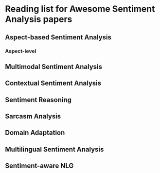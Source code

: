 # Reading list for Awesome Sentiment Analysis papers

## Aspect-based Sentiment Analysis

### Aspect-level

## Multimodal Sentiment Analysis

## Contextual Sentiment Analysis

## Sentiment Reasoning

## Sarcasm Analysis

## Domain Adaptation

## Multilingual Sentiment Analysis

## Sentiment-aware NLG
